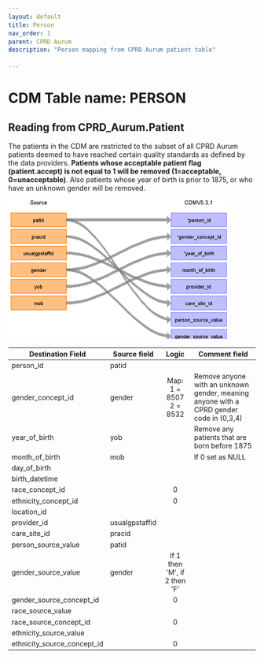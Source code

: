 ```yaml
---
layout: default
title: Person
nav_order: 1
parent: CPRD Aurum
description: "Person mapping from CPRD Aurum patient table"

---
```


# CDM Table name: PERSON

## Reading from CPRD_Aurum.Patient

The patients in the CDM are restricted to the subset of all CPRD Aurum patients deemed to have reached certain quality standards as defined by the data providers. **Patients whose acceptable patient flag (patient.accept) is not equal to 1 will be removed (1=acceptable, 0=unacceptable)**. Also patients whose year of birth is prior to 1875, or who have an unknown gender will be removed.

![](images/person.png)

| Destination Field | Source field | Logic | Comment field |
| --- | --- | :---: | --- |
| person_id | patid |  |  |
| gender_concept_id | gender | Map:<br> 1 = 8507<br>2 = 8532  | Remove anyone with an unknown gender, meaning anyone with a CPRD gender code in (0,3,4) |
| year_of_birth | yob | | Remove any patients that are born before 1875 |
| month_of_birth | mob |  | If 0 set as NULL |
| day_of_birth |  |  |  |
| birth_datetime |  |  |  |
| race_concept_id |  | 0 |  |
| ethnicity_concept_id |  | 0 |  |
| location_id |  |  |  |
| provider_id | usualgpstaffid |  |  |
| care_site_id | pracid |  |  |
| person_source_value | patid |  |  |
| gender_source_value | gender | If 1 then 'M', if 2 then 'F' |  |
| gender_source_concept_id |  | 0 |  |
| race_source_value |  |  |  |
| race_source_concept_id |  | 0 |  |
| ethnicity_source_value |  |  |  |
| ethnicity_source_concept_id |  | 0 |  |
